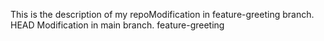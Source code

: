 This is the description of my repoModification in feature-greeting branch.
HEAD
Modification in main branch.
feature-greeting
